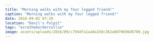 ```yaml
---
title: "Morning walks with my four legged friend!"
caption: "Morning walks with my four legged friend!"
date: 2016-09-02 07:29
location: "Devil's Pulpit"
tags: "esrathebordercollie"
image: assets/uploads/2016/09/c794dfa1aa0a158c362a6070696d6700.jpg
---
```

